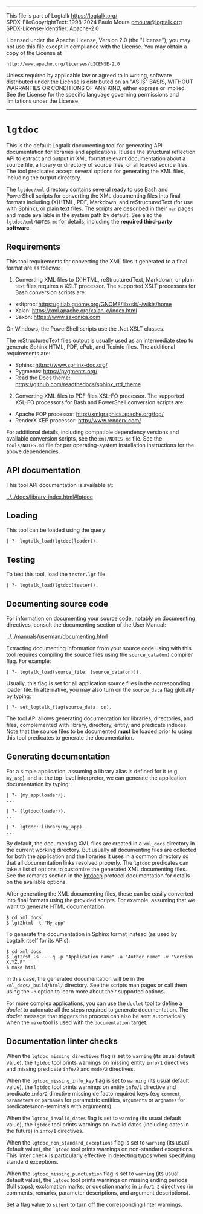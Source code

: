 ________________________________________________________________________

This file is part of Logtalk <https://logtalk.org/>  
SPDX-FileCopyrightText: 1998-2024 Paulo Moura <pmoura@logtalk.org>  
SPDX-License-Identifier: Apache-2.0

Licensed under the Apache License, Version 2.0 (the "License");
you may not use this file except in compliance with the License.
You may obtain a copy of the License at

    http://www.apache.org/licenses/LICENSE-2.0

Unless required by applicable law or agreed to in writing, software
distributed under the License is distributed on an "AS IS" BASIS,
WITHOUT WARRANTIES OR CONDITIONS OF ANY KIND, either express or implied.
See the License for the specific language governing permissions and
limitations under the License.
________________________________________________________________________


`lgtdoc`
========

This is the default Logtalk documenting tool for generating API documentation
for libraries and applications. It uses the structural reflection API to
extract and output in XML format relevant documentation about a source file,
a library or directory of source files, or all loaded source files. The tool
predicates accept several options for generating the XML files, including
the output directory.

The `lgtdoc/xml` directory contains several ready to use Bash and PowerShell
scripts for converting the XML documenting files into final formats including
(X)HTML, PDF, Markdown, and reStructuredText (for use with Sphinx), or plain
text files. The scripts are described in their `man` pages and made available
in the system path by default. See also the `lgtdoc/xml/NOTES.md` for details,
including the **required third-party software**.


Requirements
------------

This tool requirements for converting the XML files it generated to a final
format are as follows:

1. Converting XML files to (X)HTML, reStructuredText, Markdown, or plain text
files requires a XSLT processor. The supported XSLT processors for Bash
conversion scripts are:

* xsltproc: https://gitlab.gnome.org/GNOME/libxslt/-/wikis/home
* Xalan: https://xml.apache.org/xalan-c/index.html
* Saxon: https://www.saxonica.com

On Windows, the PowerShell scripts use the .Net XSLT classes.

The reStructuredText files output is usually used as an intermediate step
to generate Sphinx HTML, PDF, ePub, and Texinfo files. The additional
requirements are:

* Sphinx: https://www.sphinx-doc.org/  
* Pygments: https://pygments.org/
* Read the Docs theme: https://github.com/readthedocs/sphinx_rtd_theme

2. Converting XML files to PDF files XSL-FO processor. The supported XSL-FO
processors for Bash and PowerShell conversion scripts are:

* Apache FOP processor: http://xmlgraphics.apache.org/fop/
* RenderX XEP processor: http://www.renderx.com/

For additional details, including compatible dependency versions and available
conversion scripts, see the `xml/NOTES.md` file. See the `tools/NOTES.md` file
for per operating-system installation instructions for the above dependencies.


API documentation
-----------------

This tool API documentation is available at:

[../../docs/library_index.html#lgtdoc](../../docs/library_index.html#lgtdoc)


Loading
-------

This tool can be loaded using the query:

	| ?- logtalk_load(lgtdoc(loader)).


Testing
-------

To test this tool, load the `tester.lgt` file:

	| ?- logtalk_load(lgtdoc(tester)).


Documenting source code
-----------------------

For information on documenting your source code, notably on documenting
directives, consult the documenting section of the User Manual:

[../../manuals/userman/documenting.html](../../manuals/userman/documenting.html)

Extracting documenting information from your source code using with this tool
requires compiling the source files using the `source_data(on)` compiler flag.
For example:

	| ?- logtalk_load(source_file, [source_data(on)]).

Usually, this flag is set for all application source files in the corresponding
loader file. In alternative, you may also turn on the `source_data` flag
globally by typing:

	| ?- set_logtalk_flag(source_data, on).

The tool API allows generating documentation for libraries, directories, and
files, complemented with library, directory, entity, and predicate indexes.
Note that the source files to be documented **must** be loaded prior to using
this tool predicates to generate the documentation.


Generating documentation
------------------------

For a simple application, assuming a library alias is defined for it (e.g.
`my_app`), and at the top-level interpreter, we can generate the application
documentation by typing:

	| ?- {my_app(loader)}.
	...

	| ?- {lgtdoc(loader)}.
	...

	| ?- lgtdoc::library(my_app).
	...

By default, the documenting XML files are created in a `xml_docs` directory in
the current working directory. But usually all documenting files are collected
for both the application and the libraries it uses in a common directory so
that all documentation links resolved properly. The `lgtdoc` predicates can
take a list of options to customize the generated XML documenting files. See
the remarks section in the [lgtdocp](https://logtalk.org/docs/library_index.html#lgtdoc)
protocol documentation for details on the available options.

After generating the XML documenting files, these can be easily converted into
final formats using the provided scripts. For example, assuming that we want
to generate HTML documentation:

	$ cd xml_docs
	$ lgt2html -t "My app"

To generate the documentation in Sphinx format instead (as used by Logtalk
itself for its APIs):

	$ cd xml_docs
	$ lgt2rst -s -- -q -p "Application name" -a "Author name" -v "Version X.YZ.P"
	$ make html

In this case, the generated documentation will be in the `xml_docs/_build/html/`
directory. See the scripts man pages or call them using the `-h` option to learn
more about their supported options.

For more complex applications, you can use the `doclet` tool to define a *doclet*
to automate all the steps required to generate documentation. The *doclet* message
that triggers the process can also be sent automatically when the `make` tool is
used with the `documentation` target.


Documentation linter checks
---------------------------

When the `lgtdoc_missing_directives` flag is set to `warning` (its usual default
value), the `lgtdoc` tool prints warnings on missing entity `info/1` directives
and missing predicate `info/2` and `mode/2` directives.

When the `lgtdoc_missing_info_key` flag is set to `warning` (its usual default
value), the `lgtdoc` tool prints warnings on entity `info/1` directive and
predicate `info/2` directive missing de facto required keys (e.g `comment`,
`parameters` or `parnames` for parametric entities, `arguments` or `argnames`
for predicates/non-terminals with arguments).

When the `lgtdoc_invalid_dates` flag is set to `warning` (its usual default
value), the `lgtdoc` tool prints warnings on invalid dates (including dates
in the future) in `info/1` directives.

When the `lgtdoc_non_standard_exceptions` flag is set to `warning` (its usual
default value), the `lgtdoc` tool prints warnings on non-standard exceptions.
This linter check is particularly effective in detecting typos when specifying
standard exceptions.

When the `lgtdoc_missing_punctuation` flag is set to `warning` (its usual
default value), the `lgtdoc` tool prints warnings on missing ending periods
(full stops), exclamation marks, or question marks in `info/1-2` directives
(in comments, remarks, parameter descriptions, and argument descriptions).

Set a flag value to `silent` to turn off the corresponding linter warnings.
